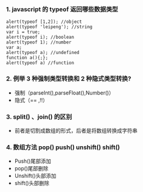 ### 1. javascript 的 typeof 返回哪些数据类型 
    alert(typeof [1,2]); //object 
    alert(typeof 'leipeng'); //string 
    var i = true;  
    alert(typeof i); //boolean 
    alert(typeof 1); //number 
    var a;  
    alert(typeof a); //undefined 
    function a(){;}; 
    alert(typeof a) //function 

### 2. 例举 3 种强制类型转换和 2 种隐式类型转换? 
* 强制（parseInt(),parseFloat(),Number()） 
* 隐式（== ,!!） 

### 3. split() 、join() 的区别 
* 前者是切割成数组的形式，后者是将数组转换成字符串 

### 4. 数组方法 pop() push() unshift() shift() 
* Push()尾部添加 
* pop()尾部删除 
* Unshift()头部添加 
* shift()头部删除 

